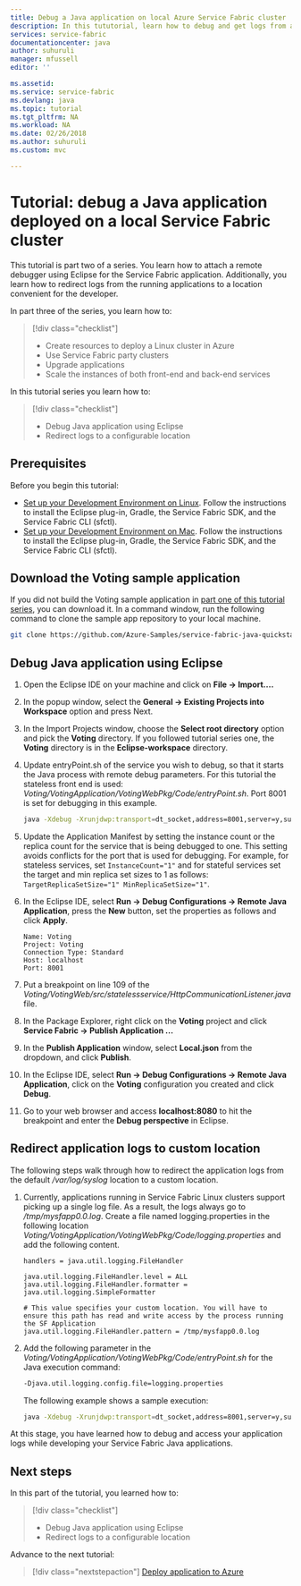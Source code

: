 ```yaml
---
title: Debug a Java application on local Azure Service Fabric cluster | Microsoft Docs
description: In this tututorial, learn how to debug and get logs from a Service Fabric Java application running on a local cluster.
services: service-fabric
documentationcenter: java
author: suhuruli
manager: mfussell
editor: ''

ms.assetid: 
ms.service: service-fabric
ms.devlang: java
ms.topic: tutorial
ms.tgt_pltfrm: NA
ms.workload: NA
ms.date: 02/26/2018
ms.author: suhuruli
ms.custom: mvc

---
```


#  Tutorial: debug a Java application deployed on a local Service Fabric cluster 
This tutorial is part two of a series. You learn how to attach a remote debugger using Eclipse for the Service Fabric application. Additionally, you learn how to redirect logs from the running applications to a location convenient for the developer.

In part three of the series, you learn how to:

> [!div class="checklist"]
> * Create resources to deploy a Linux cluster in Azure
> * Use Service Fabric party clusters 
> * Upgrade applications 
> * Scale the instances of both front-end and back-end services

In this tutorial series you learn how to:
> [!div class="checklist"]
> * Debug Java application using Eclipse
> * Redirect logs to a configurable location

## Prerequisites
Before you begin this tutorial:
- [Set up your Development Environment on Linux](https://docs.microsoft.com/en-us/azure/service-fabric/service-fabric-get-started-linux). Follow the instructions to install the Eclipse plug-in, Gradle, the Service Fabric SDK, and the Service Fabric CLI (sfctl).  
- [Set up your Development Environment on Mac](https://docs.microsoft.com/en-us/azure/service-fabric/service-fabric-get-started-mac). Follow the instructions to install the Eclipse plug-in, Gradle, the Service Fabric SDK, and the Service Fabric CLI (sfctl).

## Download the Voting sample application
If you did not build the Voting sample application in [part one of this tutorial series](service-fabric-tutorial-create-java-app.md), you can download it. In a command window, run the following command to clone the sample app repository to your local machine.

```bash
git clone https://github.com/Azure-Samples/service-fabric-java-quickstart
```

## Debug Java application using Eclipse

1. Open the Eclipse IDE on your machine and click on **File -> Import....**

2. In the popup window, select the **General -> Existing Projects into Workspace** option and press Next. 

3. In the Import Projects window, choose the **Select root directory** option and pick the **Voting** directory. If you followed tutorial series one, the **Voting** directory is in the **Eclipse-workspace** directory. 

4. Update entryPoint.sh of the service you wish to debug, so that it starts the Java process with remote debug parameters. For this tutorial the stateless front end is used: *Voting/VotingApplication/VotingWebPkg/Code/entryPoint.sh*. Port 8001 is set for debugging in this example.

    ```bash
    java -Xdebug -Xrunjdwp:transport=dt_socket,address=8001,server=y,suspend=y -Djava.library.path=$LD_LIBRARY_PATH -jar VotingWeb.jar
    ```

5. Update the Application Manifest by setting the instance count or the replica count for the service that is being debugged to one. This setting avoids conflicts for the port that is used for debugging. For example, for stateless services, set ``InstanceCount="1"`` and for stateful services set the target and min replica set sizes to 1 as follows: `` TargetReplicaSetSize="1" MinReplicaSetSize="1"``.

6. In the Eclipse IDE, select **Run -> Debug Configurations -> Remote Java Application**, press the **New** button, set the properties as follows and click **Apply**.

    ```
    Name: Voting
    Project: Voting
    Connection Type: Standard
    Host: localhost
    Port: 8001
    ```

7. Put a breakpoint on line 109 of the *Voting/VotingWeb/src/statelessservice/HttpCommunicationListener.java* file. 

8. In the Package Explorer, right click on the **Voting** project and click **Service Fabric -> Publish Application ...** 

9. In the **Publish Application** window, select **Local.json** from the dropdown, and click **Publish**.

10. In the Eclipse IDE, select **Run -> Debug Configurations -> Remote Java Application**, click on the **Voting** configuration you created and click **Debug**.

11. Go to your web browser and access **localhost:8080** to hit the breakpoint and enter the **Debug perspective** in Eclipse.

## Redirect application logs to custom location

The following steps walk through how to redirect the application logs from the default */var/log/syslog* location to a custom location. 

1. Currently, applications running in Service Fabric Linux clusters support picking up a single log file. As a result, the logs always go to */tmp/mysfapp0.0.log*. Create a file named logging.properties in the following location *Voting/VotingApplication/VotingWebPkg/Code/logging.properties* and add the following content.

    ```
    handlers = java.util.logging.FileHandler
    
    java.util.logging.FileHandler.level = ALL
    java.util.logging.FileHandler.formatter = java.util.logging.SimpleFormatter
    
    # This value specifies your custom location. You will have to ensure this path has read and write access by the process running the SF Application
    java.util.logging.FileHandler.pattern = /tmp/mysfapp0.0.log
    ```

2. Add the following parameter in the *Voting/VotingApplication/VotingWebPkg/Code/entryPoint.sh* for the Java execution command:

    ```bash
    -Djava.util.logging.config.file=logging.properties
    ```
    
    The following example shows a sample execution:
    
    ```bash
    java -Xdebug -Xrunjdwp:transport=dt_socket,address=8001,server=y,suspend=y -Djava.library.path=$LD_LIBRARY_PATH -Djava.util.logging.config.file=logging.properties -jar VotingWeb.jar
    ```

At this stage, you have learned how to debug and access your application logs while developing your Service Fabric Java applications. 

## Next steps
In this part of the tutorial, you learned how to:

> [!div class="checklist"]
> * Debug Java application using Eclipse
> * Redirect logs to a configurable location

Advance to the next tutorial:
> [!div class="nextstepaction"]
> [Deploy application to Azure](service-fabric-tutorial-java-deploy-azure.md)